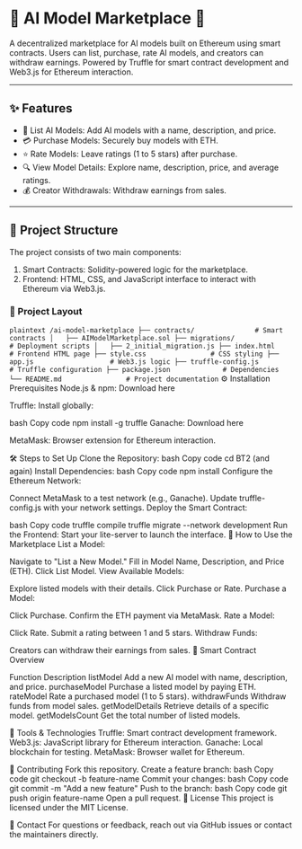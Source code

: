 # 🛒 AI Model Marketplace 🚀

A decentralized marketplace for AI models built on Ethereum using smart contracts. Users can list, purchase, rate AI models, and creators can withdraw earnings. Powered by Truffle for smart contract development and Web3.js for Ethereum interaction.

---

## ✨ Features

- 📝 List AI Models: Add AI models with a name, description, and price.
- 💳 Purchase Models: Securely buy models with ETH.
- ⭐️ Rate Models: Leave ratings (1 to 5 stars) after purchase.
- 🔍 View Model Details: Explore name, description, price, and average ratings.
- 💰 Creator Withdrawals: Withdraw earnings from sales.

---

## 📂 Project Structure

The project consists of two main components:

1. Smart Contracts: Solidity-powered logic for the marketplace.
2. Frontend: HTML, CSS, and JavaScript interface to interact with Ethereum via Web3.js.

### 📁 Project Layout
`
plaintext
/ai-model-marketplace
├── contracts/               # Smart contracts
│   ├── AIModelMarketplace.sol
├── migrations/              # Deployment scripts
│   ├── 2_initial_migration.js
├── index.html               # Frontend HTML page
├── style.css                # CSS styling
├── app.js                   # Web3.js logic
├── truffle-config.js        # Truffle configuration
├── package.json             # Dependencies
└── README.md                # Project documentation
`
⚙️ Installation Prerequisites
Node.js & npm: Download here

Truffle: Install globally:

bash
Copy code
npm install -g truffle
Ganache: Download here

MetaMask: Browser extension for Ethereum interaction.

🛠️ Steps to Set Up
Clone the Repository:
bash
Copy code
cd BT2 (and again)
Install Dependencies:
bash
Copy code
npm install
Configure the Ethereum Network:

Connect MetaMask to a test network (e.g., Ganache).
Update truffle-config.js with your network settings.
Deploy the Smart Contract:

bash
Copy code
truffle compile
truffle migrate --network development
Run the Frontend:
Start your lite-server to launch the interface.
🌟 How to Use the Marketplace
List a Model:

Navigate to "List a New Model."
Fill in Model Name, Description, and Price (ETH).
Click List Model.
View Available Models:

Explore listed models with their details.
Click Purchase or Rate.
Purchase a Model:

Click Purchase.
Confirm the ETH payment via MetaMask.
Rate a Model:

Click Rate.
Submit a rating between 1 and 5 stars.
Withdraw Funds:

Creators can withdraw their earnings from sales.
📜 Smart Contract Overview

Function	Description
listModel	Add a new AI model with name, description, and price.
purchaseModel	Purchase a listed model by paying ETH.
rateModel	Rate a purchased model (1 to 5 stars).
withdrawFunds	Withdraw funds from model sales.
getModelDetails	Retrieve details of a specific model.
getModelsCount	Get the total number of listed models.

🧰 Tools & Technologies
Truffle: Smart contract development framework.
Web3.js: JavaScript library for Ethereum interaction.
Ganache: Local blockchain for testing.
MetaMask: Browser wallet for Ethereum.

🤝 Contributing
Fork this repository.
Create a feature branch:
bash
Copy code
git checkout -b feature-name
Commit your changes:
bash
Copy code
git commit -m "Add a new feature"
Push to the branch:
bash
Copy code
git push origin feature-name
Open a pull request.
📄 License
This project is licensed under the MIT License.

📧 Contact
For questions or feedback, reach out via GitHub issues or contact the maintainers directly.
